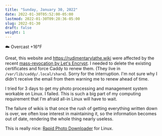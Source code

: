 ```yaml
---
title: "Sunday, January 30, 2022"
date: 2022-01-30T05:52:00-05:00
lastmod: 2022-01-30T09:28:36-05:00
slug: 2022-01-30
draft: false
weight: 1
---
```


☁️   Overcast +16°F

Great, this website and <https://rudimentarylathe.wiki>  were affected by the recent [mass-revocation by Let's Encrypt](https://threatit.com/articles/lets-encrypt-revokes-2-million-certificates/). I needed to delete the existing certificates and force Caddy to renew them. (They live in `/var/lib/caddy/.local/share`). Sorry for the interruption. I'm not sure why I didn't receive the email from them warning me to renew ahead of time.

I tried for 3 days to get my photo processing and management system workable on Linux. I failed. This is such a big part of my computing requirement that I'm afraid all-in Linux will have to wait.

The failure of wikis is that once the rush of getting everything written down is over, we often lose interest in maintaining it, so the information becomes out of date, rendering the whole thing nearly useless.

This is really nice: [Rapid Photo Downloader](https://damonlynch.net/rapid/index.html) for Linux.

[//]: # "Exported with love from a post written in Org mode"
[//]: # "- https://github.com/kaushalmodi/ox-hugo"
